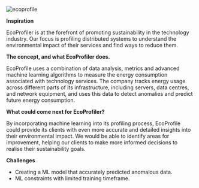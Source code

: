 ![ecoprofile](https://user-images.githubusercontent.com/37454706/216800766-06749170-57b7-490f-b043-808531dd3836.png)

**Inspiration** 

EcoProfiler is at the forefront of promoting sustainability in the technology industry. Our focus is profiling distributed systems to understand the environmental impact of their services and find ways to reduce them.

**The concept, and what EcoProfiler does.**

EcoProfile uses a combination of data analysis, metrics and advanced machine learning algorithms to measure the energy consumption associated with technology services. The company tracks energy usage across different parts of its infrastructure, including servers, data centres, and network equipment, and uses this data to detect anomalies and predict future energy consumption.

**What could come next for EcoProfiler?**

By incorporating machine learning into its profiling process, EcoProfile could provide its clients with even more accurate and detailed insights into their environmental impact. We would be able to identify areas for improvement, helping our clients to make more informed decisions to realise their sustainability goals.

**Challenges** 

- Creating a ML model that accurately predicted anomalous data.
- ML constraints with limited training timeframe.
